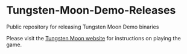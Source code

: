# Tungsten-Moon-Demo-Releases
Public repository for releasing Tungsten Moon Demo binaries

Please visit the [Tungsten Moon website](https://tungstenmoon.com/) for instructions on playing the game.
